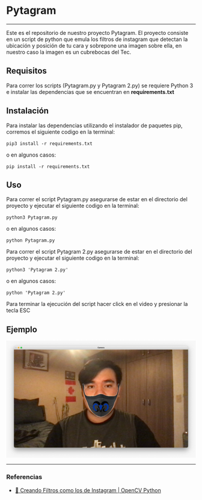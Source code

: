 # Pytagram

---

Este es el repositorio de nuestro proyecto Pytagram. El proyecto consiste en un script de python que emula los filtros de instagram que detectan la ubicación y posición de tu cara y sobrepone una imagen sobre ella, en nuestro caso la imagen es un cubrebocas del Tec.

## Requisitos 

Para correr los scripts (Pytagram.py y Pytagram 2.py) se requiere Python 3 e instalar las dependencias que se encuentran en **requirements.txt**

## Instalación

Para instalar las dependencias utilizando el instalador de paquetes pip, corremos el siguiente codigo en la terminal:

```shell
pip3 install -r requirements.txt
``` 

o en algunos casos:

```shell
pip install -r requirements.txt
```


## Uso

Para correr el script Pytagram.py asegurarse de estar en el directorio del proyecto y ejecutar el siguiente codigo en la terminal:

```shell
python3 Pytagram.py
```
o en algunos casos:

```shell
python Pytagram.py
```

Para correr el script Pytagram 2.py asegurarse de estar en el directorio del proyecto y ejecutar el siguiente codigo en la terminal:

```shell
python3 'Pytagram 2.py'
```
o en algunos casos:

```shell
python 'Pytagram 2.py'
```

Para terminar la ejecución del script hacer click en el video y presionar la tecla ESC

## Ejemplo

![ejemplo](assets/ejemplo.jpg)

---

### Referencias

- [🤴 Creando Filtros como los de Instagram | OpenCV Python](https://github.com/GabySol/OmesTutorials2020/tree/master/19%20FILTRO_gorro_tiara_2021)
 

